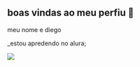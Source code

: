 ## boas vindas ao meu perfiu 🥉

meu nome e diego

 _estou apredendo no alura;
 

![]( https://media1.tenor.com/m/dpIpxyTN9QMAAAAC/angry-birds-uyutov.gif)
